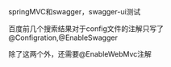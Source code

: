 springMVC和swagger，swagger-ui测试

百度前几个搜索结果对于config文件的注解只写了
@Configration,@EnableSwagger

除了这两个外，还需要@EnableWebMvc注解
